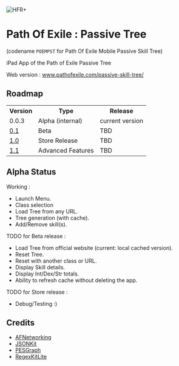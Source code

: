 <img src="https://raw.github.com/FLKone/POEMPST/master/POEMPST/Icon-Small-50@2x.png" alt="HFR+" title="HFR+" style="display:block; margin: 10px auto 30px auto;" class="center">

Path Of Exile : Passive Tree
=======

(codename `POEMPST` for Path Of Exile Mobile Passive Skill Tree)

iPad App of the Path of Exile Passive Tree

Web version : <a href="http://www.pathofexile.com/passive-skill-tree/">www.pathofexile.com/passive-skill-tree/</a>

Roadmap
-------------------------

<table>
  <tr>
    <th>Version</th><th>Type</th><th>Release</th>
  </tr>
<tr>
    <td>
    0.0.3
    </td>
    <td>
    	Alpha (internal)
    </td>
    <td>
    	current version
    </td>
  </tr>  
<tr>
    <td>
    <a href="https://github.com/FLKone/POEMPST/issues?milestone=2&state=open">0.1</a>
    </td>
    <td>
    	Beta
    </td>
    <td>
    	TBD
    </td>
</tr>
<tr>
    <td>
    <a href="https://github.com/FLKone/POEMPST/issues?milestone=3&state=open">1.0</a>
    </td>
    <td>
    	Store Release
    </td>
    <td>
    	TBD
    </td>
</tr>
<tr>
    <td>
    <a href="https://github.com/FLKone/POEMPST/issues?milestone=4&state=open">1.1</a>
    </td>
    <td>
    	Advanced Features
    </td>
    <td>
    	TBD
    </td>
</tr>
</table>


Alpha Status
-------------------------

Working :

* Launch Menu.
* Class selection
* Load Tree from any URL.
* Tree generation (with cache).
* Add/Remove skill(s).

TODO for Beta release :

* Load Tree from official website (current: local cached version).
* Reset Tree.
* Reset with another class or URL.
* Display Skill details.
* Display Int/Dex/Str totals.
* Ability to refresh cache without deleting the app.

TODO for Store release :

* Debug/Testing :)

Credits
-------------------------

* [AFNetworking](https://github.com/AFNetworking/AFNetworking)
* [JSONKit](https://github.com/johnezang/JSONKit)
* [PESGraph](https://github.com/snyderp/PESGraph)
* [RegexKitLite](http://regexkit.sourceforge.net/RegexKitLite/)